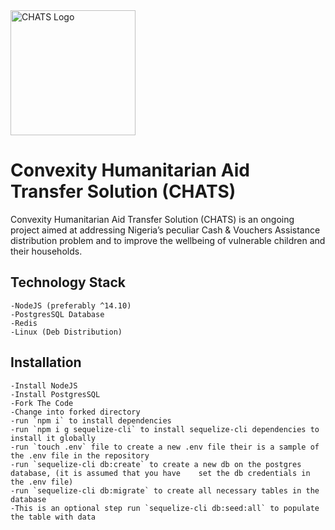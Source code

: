 <a href="https://withconvexity.com">
    <img width="200" src="https://gitlab.com/uploads/-/system/group/avatar/8492718/cropped-chats.png?width=64" alt="CHATS Logo" />
</a>


# Convexity Humanitarian Aid Transfer Solution (CHATS)

Convexity Humanitarian Aid Transfer Solution (CHATS) is an ongoing project aimed at addressing Nigeria’s peculiar Cash & Vouchers Assistance distribution problem and to improve the wellbeing of vulnerable children and their households.
##  Technology Stack
    -NodeJS (preferably ^14.10)
    -PostgresSQL Database
    -Redis
    -Linux (Deb Distribution)
##  Installation
    -Install NodeJS
    -Install PostgresSQL
    -Fork The Code
    -Change into forked directory
    -run `npm i` to install dependencies
    -run `npm i g sequelize-cli` to install sequelize-cli dependencies to install it globally
    -run `touch .env` file to create a new .env file their is a sample of the .env file in the repository
    -run `sequelize-cli db:create` to create a new db on the postgres database, (it is assumed that you have    set the db credentials in the .env file)
    -run `sequelize-cli db:migrate` to create all necessary tables in the database
    -This is an optional step run `sequelize-cli db:seed:all` to populate the table with data

